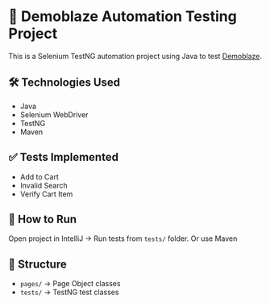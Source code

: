 # 🧪 Demoblaze Automation Testing Project

This is a Selenium TestNG automation project using Java to test [Demoblaze](https://www.demoblaze.com).

## 🛠️ Technologies Used
- Java
- Selenium WebDriver
- TestNG
- Maven

## ✅ Tests Implemented
- Add to Cart
- Invalid Search
- Verify Cart Item

## 🚀 How to Run
Open project in IntelliJ → Run tests from `tests/` folder.
Or use Maven

## 📁 Structure
- `pages/` → Page Object classes
- `tests/` → TestNG test classes
